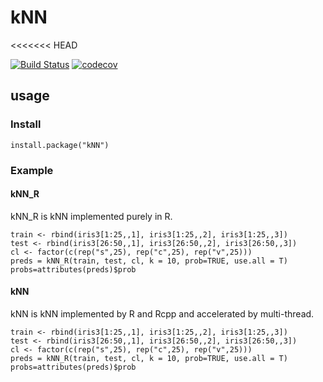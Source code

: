 # kNN
<<<<<<< HEAD

[![Build Status](https://www.travis-ci.org/Gongting811/kNN.svg?branch=master)](https://www.travis-ci.org/Gongting811/kNN)
[![codecov](https://codecov.io/gh/Gongting811/kNN/branch/master/graph/badge.svg?token=hPgaD0LL52)](https://codecov.io/gh/Gongting811/kNN)

## usage

### Install
```R=T
install.package("kNN")
```
### Example

#### kNN_R

kNN_R is kNN implemented purely in R.

```R=T
train <- rbind(iris3[1:25,,1], iris3[1:25,,2], iris3[1:25,,3])
test <- rbind(iris3[26:50,,1], iris3[26:50,,2], iris3[26:50,,3])
cl <- factor(c(rep("s",25), rep("c",25), rep("v",25)))
preds = kNN_R(train, test, cl, k = 10, prob=TRUE, use.all = T)
probs=attributes(preds)$prob
```

#### kNN

kNN is kNN implemented by R and Rcpp and accelerated by multi-thread.

```R=T
train <- rbind(iris3[1:25,,1], iris3[1:25,,2], iris3[1:25,,3])
test <- rbind(iris3[26:50,,1], iris3[26:50,,2], iris3[26:50,,3])
cl <- factor(c(rep("s",25), rep("c",25), rep("v",25)))
preds = kNN_R(train, test, cl, k = 10, prob=TRUE, use.all = T)
probs=attributes(preds)$prob
```
